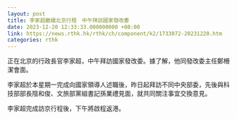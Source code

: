 ```yaml
---
layout: post
title: 李家超繼續北京行程　中午拜訪國家發改委
date: 2023-12-20 12:33:33.000000000 +08:00
link: https://news.rthk.hk/rthk/ch/component/k2/1733072-20231220.htm
categories: rthk
---
```


正在北京的行政長官李家超，中午拜訪國家發改委。據了解，他同發改委主任鄭柵潔會面。

李家超於本星期一完成向國家領導人述職後，昨日起拜訪不同中央部委，先後與科技部部長陰和俊、文旅部黨組書記孫業禮見面，就共同關注事宜交換意見。

李家超完成訪京行程後，下午將啟程返港。
